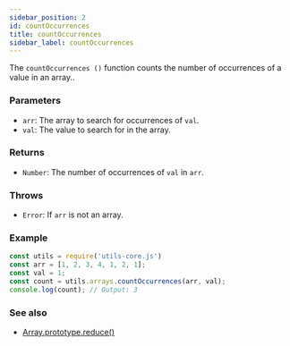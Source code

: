 ```yaml
---
sidebar_position: 2
id: countOccurrences
title: countOccurrences
sidebar_label: countOccurrences
---
```


The `countOccurrences ()` function counts the number of occurrences of a value in an array..

### Parameters
- `arr`: The array to search for occurrences of `val`.
- `val`: The value to search for in the array.

### Returns
- `Number`: The number of occurrences of `val` in `arr`.

### Throws
- `Error`: If `arr` is not an array.
### Example

```js
const utils = require('utils-core.js')
const arr = [1, 2, 3, 4, 1, 2, 1];
const val = 1;
const count = utils.arrays.countOccurrences(arr, val);
console.log(count); // Output: 3
```

### See also

- [Array.prototype.reduce()](https://developer.mozilla.org/en-US/docs/Web/JavaScript/Reference/Global_Objects/Array/reduce)
